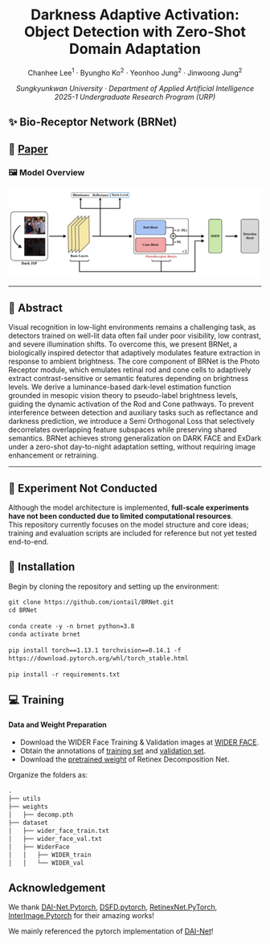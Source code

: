 <p align="center">
  <h1 align="center">Darkness Adaptive Activation: Object Detection with Zero-Shot Domain Adaptation</h1>
  <p align="center">
    <a>Chanhee Lee<sup>1</sup></a>
    ·
    <a>Byungho Ko<sup>2</sup></a>
    ·
    <a>Yeonhoo Jung<sup>2</sup></a>
    ·
    <a>Jinwoong Jung<sup>2</sup></a>
  </p>
  <p align="center">
    <i>Sungkyunkwan University · Department of Applied Artificial Intelligence</i><br>
    <i>2025-1 Undergraduate Research Program (URP)</i>
  </p>
</p>


## :sparkles: Bio-Receptor Network (BRNet)


## 📄 [Paper](https://drive.google.com/file/d/1n-AqtfGnrqwQV2c3ZeY5GV9oG4chOsHr/view?usp=drive_link)

### 🖼️ Model Overview
![overview](./assets/BRNet.png)

---

## 📝 Abstract

Visual recognition in low-light environments remains a challenging task, as detectors trained on well-lit data often fail under poor visibility, low contrast, and severe illumination shifts. To overcome this, we present BRNet, a biologically inspired detector that adaptively modulates feature extraction in response to ambient brightness. The core component of BRNet is the Photo Receptor module, which emulates retinal rod and cone cells to adaptively extract contrast-sensitive or semantic features depending on brightness levels. We derive a luminance-based dark-level estimation function grounded in mesopic vision theory to pseudo-label brightness levels, guiding the dynamic activation of the Rod and Cone pathways. To prevent interference between detection and auxiliary tasks such as reflectance and darkness prediction, we introduce a Semi Orthogonal Loss that selectively decorrelates overlapping feature subspaces while preserving shared semantics. BRNet achieves strong generalization on DARK FACE and ExDark under a zero-shot day-to-night adaptation setting, without requiring image enhancement or retraining.


---

## 🚧 Experiment Not Conducted  
Although the model architecture is implemented, **full-scale experiments have not been conducted due to limited computational resources**.  
This repository currently focuses on the model structure and core ideas; training and evaluation scripts are included for reference but not yet tested end-to-end.



## :wrench: Installation

Begin by cloning the repository and setting up the environment:

```
git clone https://github.com/iontail/BRNet.git
cd BRNet

conda create -y -n brnet python=3.8
conda activate brnet

pip install torch==1.13.1 torchvision==0.14.1 -f https://download.pytorch.org/whl/torch_stable.html

pip install -r requirements.txt
```


## :computer: Training

#### Data and Weight Preparation

- Download the WIDER Face Training & Validation images at [WIDER FACE](http://shuoyang1213.me/WIDERFACE/).
- Obtain the annotations of [training set](https://github.com/daooshee/HLA-Face-Code/blob/main/train_code/dataset/wider_face_train.txt) and [validation set](https://github.com/daooshee/HLA-Face-Code/blob/main/train_code/dataset/wider_face_val.txt).
- Download the [pretrained weight](https://drive.google.com/file/d/1MaRK-VZmjBvkm79E1G77vFccb_9GWrfG/view?usp=drive_link) of Retinex Decomposition Net.


Organize the folders as:

```
.
├── utils
├── weights
│   ├── decomp.pth
├── dataset
│   ├── wider_face_train.txt
│   ├── wider_face_val.txt
│   ├── WiderFace
│   │   ├── WIDER_train
│   │   └── WIDER_val
```


## Acknowledgement

We thank [DAI-Net.Pytorch](https://github.com/ZPDu/DAI-Net.git), [DSFD.pytorch](https://github.com/yxlijun/DSFD.pytorch), [RetinexNet.PyTorch](https://github.com/aasharma90/RetinexNet_PyTorch), [InterImage.Pytorch](https://github.com/OpenGVLab/InternImage/tree/master/detection/ops_dcnv3) for their amazing works!

We mainly referenced the pytorch implementation of [DAI-Net](https://github.com/ZPDu/DAI-Net.git)! 

